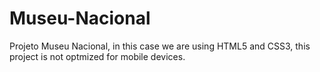 # Museu-Nacional
Projeto Museu Nacional, in this case we are using HTML5 and CSS3, this project is not optmized for mobile devices.
